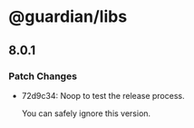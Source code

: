 # @guardian/libs

## 8.0.1

### Patch Changes

- 72d9c34: Noop to test the release process.

  You can safely ignore this version.
